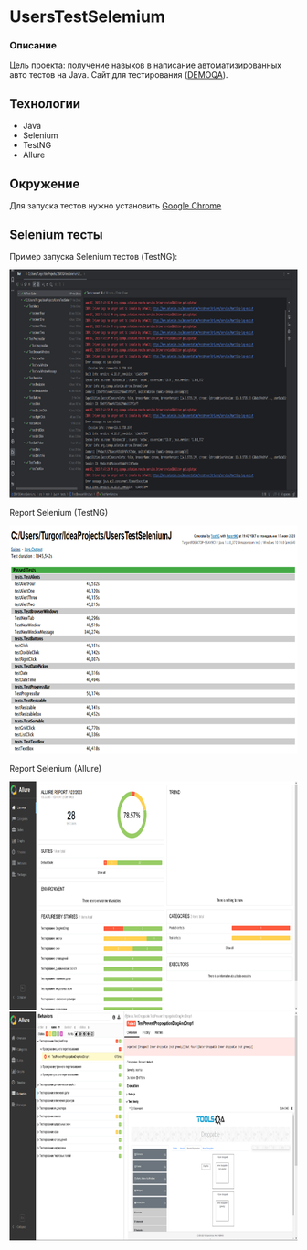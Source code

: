 #  UsersTestSelemium

### Описание

Цель проекта: получение навыков в написание автоматизированных авто тестов на Java. 
Сайт для тестирования (<a href="https://demoqa.com/">DEMOQA</a>).

## Технологии

- Java
- Selenium
- TestNG
- Allure

## Окружение

Для запуска тестов нужно установить <a href="https://www.google.com/intl/ru_ru/chrome/">Google Chrome</a>

## Selenium тесты

Пример запуска Selenium тестов (TestNG):

<img src="./img/TestsSelenium.png" width="700" height="400">

Report Selenium (TestNG)

<img src="./img/TestsngReportSelenium.png" width="700" height="400">

Report Selenium (Allure)

<img src="./img/AllureReportSeleniumAllTests.png" width="700" height="400">
<img src="./img/AllureReportSeleniumOneTest.png" width="700" height="400">
